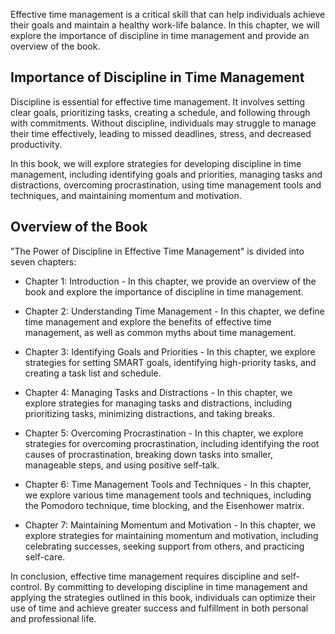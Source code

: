 
Effective time management is a critical skill that can help individuals achieve their goals and maintain a healthy work-life balance. In this chapter, we will explore the importance of discipline in time management and provide an overview of the book.

Importance of Discipline in Time Management
-------------------------------------------

Discipline is essential for effective time management. It involves setting clear goals, prioritizing tasks, creating a schedule, and following through with commitments. Without discipline, individuals may struggle to manage their time effectively, leading to missed deadlines, stress, and decreased productivity.

In this book, we will explore strategies for developing discipline in time management, including identifying goals and priorities, managing tasks and distractions, overcoming procrastination, using time management tools and techniques, and maintaining momentum and motivation.

Overview of the Book
--------------------

"The Power of Discipline in Effective Time Management" is divided into seven chapters:

* Chapter 1: Introduction - In this chapter, we provide an overview of the book and explore the importance of discipline in time management.

* Chapter 2: Understanding Time Management - In this chapter, we define time management and explore the benefits of effective time management, as well as common myths about time management.

* Chapter 3: Identifying Goals and Priorities - In this chapter, we explore strategies for setting SMART goals, identifying high-priority tasks, and creating a task list and schedule.

* Chapter 4: Managing Tasks and Distractions - In this chapter, we explore strategies for managing tasks and distractions, including prioritizing tasks, minimizing distractions, and taking breaks.

* Chapter 5: Overcoming Procrastination - In this chapter, we explore strategies for overcoming procrastination, including identifying the root causes of procrastination, breaking down tasks into smaller, manageable steps, and using positive self-talk.

* Chapter 6: Time Management Tools and Techniques - In this chapter, we explore various time management tools and techniques, including the Pomodoro technique, time blocking, and the Eisenhower matrix.

* Chapter 7: Maintaining Momentum and Motivation - In this chapter, we explore strategies for maintaining momentum and motivation, including celebrating successes, seeking support from others, and practicing self-care.

In conclusion, effective time management requires discipline and self-control. By committing to developing discipline in time management and applying the strategies outlined in this book, individuals can optimize their use of time and achieve greater success and fulfillment in both personal and professional life.
